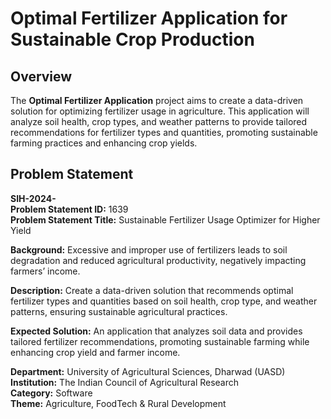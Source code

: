 # Optimal Fertilizer Application for Sustainable Crop Production

## Overview

The **Optimal Fertilizer Application** project aims to create a data-driven solution for optimizing fertilizer usage in agriculture. This application will analyze soil health, crop types, and weather patterns to provide tailored recommendations for fertilizer types and quantities, promoting sustainable farming practices and enhancing crop yields.

## Problem Statement

**SIH-2024-**  
**Problem Statement ID:** 1639  
**Problem Statement Title:** Sustainable Fertilizer Usage Optimizer for Higher Yield

**Background:** Excessive and improper use of fertilizers leads to soil degradation and reduced agricultural productivity, negatively impacting farmers’ income.

**Description:** Create a data-driven solution that recommends optimal fertilizer types and quantities based on soil health, crop type, and weather patterns, ensuring sustainable agricultural practices.

**Expected Solution:** An application that analyzes soil data and provides tailored fertilizer recommendations, promoting sustainable farming while enhancing crop yield and farmer income.

**Department:** University of Agricultural Sciences, Dharwad (UASD)  
**Institution:** The Indian Council of Agricultural Research  
**Category:** Software  
**Theme:** Agriculture, FoodTech & Rural Development
